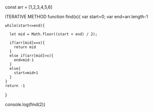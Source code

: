   const arr = [1,2,3,4,5,6]
  
  ITERATIVE METHOD
  function find(x){
    var start=0;
    var end=arr.length-1

    while(start<=end){

      let mid = Math.floor((start + end) / 2);

      if(arr[mid]==x){
        return mid
      }
      else if(arr[mid]>x){
        end=mid-1
      }
      else{
        start=mid+1
      }
    }
    return -1
  }

  console.log(find(2))

